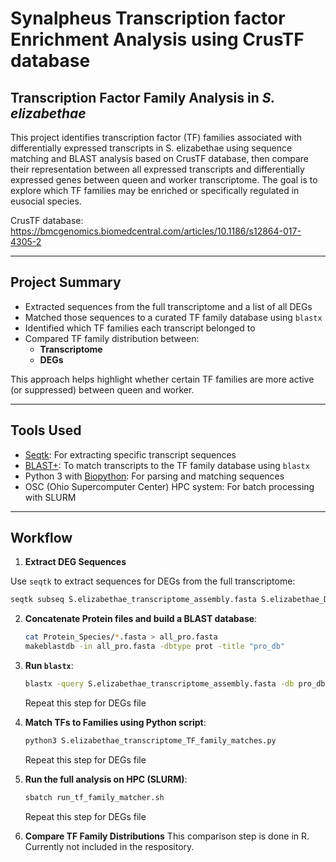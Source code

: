 # Synalpheus Transcription factor Enrichment Analysis using CrusTF database

## Transcription Factor Family Analysis in *S. elizabethae*

This project identifies transcription factor (TF) families associated with differentially expressed transcripts in S. elizabethae using sequence matching and BLAST analysis based on CrusTF database, then compare their representation between all expressed transcripts and differentially expressed genes between queen and worker transcriptome. The goal is to explore which TF families may be enriched or specifically regulated in eusocial species.

CrusTF database: https://bmcgenomics.biomedcentral.com/articles/10.1186/s12864-017-4305-2

---

## Project Summary

- Extracted sequences from the full transcriptome and a list of all DEGs
- Matched those sequences to a curated TF family database using `blastx`
- Identified which TF families each transcript belonged to
- Compared TF family distribution between:
  - **Transcriptome** 
  - **DEGs** 

This approach helps highlight whether certain TF families are more active (or suppressed) between queen and worker.

---

## Tools Used
- [Seqtk](https://github.com/lh3/seqtk): For extracting specific transcript sequences
- [BLAST+](https://blast.ncbi.nlm.nih.gov/Blast.cgi): To match transcripts to the TF family database using `blastx`
- Python 3 with [Biopython](https://biopython.org/): For parsing and matching sequences
- OSC (Ohio Supercomputer Center) HPC system: For batch processing with SLURM

---

## Workflow
1. **Extract DEG Sequences**

Use `seqtk` to extract sequences for DEGs from the full transcriptome:
```bash
seqtk subseq S.elizabethae_transcriptome_assembly.fasta S.elizabethae_DEGs_sequences.txt > S.elizabethae_DEGs_sequences.fasta
```

2. **Concatenate Protein files and build a BLAST database**:
    ```bash
    cat Protein_Species/*.fasta > all_pro.fasta
    makeblastdb -in all_pro.fasta -dbtype prot -title "pro_db"
    ```
3. **Run `blastx`**:
    ```bash
    blastx -query S.elizabethae_transcriptome_assembly.fasta -db pro_db  -out blastx_results_S.elizabethae_transcriptome.txt  -outfmt "6 qseqid sseqid pident length mismatch gapopen qstart qend sstart send evalue bitscore" -evalue 1e-5 -max_target_seqs 1 -num_threads 8
    ```
    Repeat this step for DEGs file

4.  **Match TFs to Families using Python script**:
    ```bash
    python3 S.elizabethae_transcriptome_TF_family_matches.py
    ```
    Repeat this step for DEGs file

5. **Run the full analysis on HPC (SLURM)**:
    ```bash
    sbatch run_tf_family_matcher.sh
    ```
    Repeat this step for DEGs file

6. **Compare TF Family Distributions**
      This comparison step is done in R. Currently not included in the respository.

